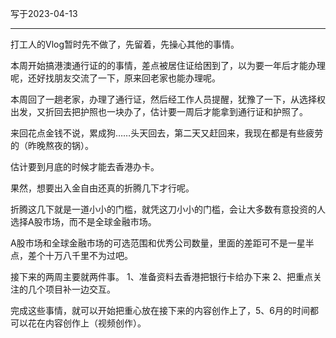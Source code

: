 写于2023-04-13

-----

 打工人的Vlog暂时先不做了，先留着，先操心其他的事情。

本周开始搞港澳通行证的的事情，差点被居住证给困到了，以为要一年后才能办理呢，还好找朋友交流了一下，原来回老家也能办理呢。

本周回了一趟老家，办理了通行证，然后经工作人员提醒，犹豫了一下，从选择权出发，又折回去把护照也一块办了，估计要一周后才能拿到通行证和护照了。

来回花点金钱不说，累成狗……头天回去，第二天又赶回来，我现在都是有些疲劳的（昨晚熬夜的锅）。

估计要到月底的时候才能去香港办卡。

果然，想要出入金自由还真的折腾几下才行呢。

折腾这几下就是一道小小的门槛，就凭这刀小小的门槛，会让大多数有意投资的人选择A股市场，而不是全球金融市场。

A股市场和全球金融市场的可选范围和优秀公司数量，里面的差距可不是一星半点，差个十万八千里不为过吧。

接下来的两周主要就两件事。
1、准备资料去香港把银行卡给办下来
2、把重点关注的几个项目补一边交互。

完成这些事情，就可以开始把重心放在接下来的内容创作上了，5、6月的时间都可以花在内容创作上（视频创作）。


